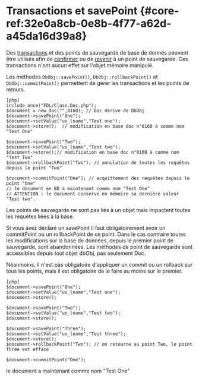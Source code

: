 # Transactions et savePoint  {#core-ref:32e0a8cb-0e8b-4f77-a62d-a45da16d39a8}

Des [transactions][transactionSQL] et des points de sauvegarde de base de donnés
peuvent être utilisés afin de [confirmer][commitSQL] ou de
[revenir][RollbackSQL] à un point de sauvegarde. Ces transactions n'ont aucun
effet sur l'objet mémoire manipulé.

Les méthodes `DbObj::savePoint()`, `DbObj::rollbackPoint()` et
`DbObj::commitPoint()` permettent de gérer les transactions et les points de
retours.

    [php]
    include_once("FDL/Class.Doc.php");
    $document = new_doc("",8160); // Doc dérive de DbObj
    $document->savePoint("One");
    $document->setValue("us_lname","Test one");
    $document->store();  // modification en base doc n°8160 à comme nom "Test One"
    
    $document->savePoint("Two");
    $document->setValue("us_lname","Test two");
    $document->store();// modification en base doc n°8160 à comme nom "Test Two"
    $document->rollbackPoint("Two"); // annulation de toutes les requêtes depuis le point "Two"
    
    $document->commitPoint("One"); // acquittement des requêtes depuis le point "One"
    // le document en BD a maintenant comme nom "Test One"
    // ATTENTION : le document conserve en mémoire sa dernière valeur "Test two".

Les points de sauvegarde ne sont pas liés à un objet mais impactent toutes les
requêtes liées à la base.

Si vous avez déclaré un savePoint il faut obligatoirement avoir un commitPoint
ou un rollbackPoint de ce point. Dans le cas contraire toutes les modifications
sur la base de données, depuis le premier point de sauvegarde, sont
abandonnées. Les méthodes de point de sauvegarde sont accessibles depuis tout
objet dbObj, pas seulement Doc.

Néanmoins, il n'est pas obligatoire d'appliquer un commit ou un rollback sur tous
les points, mais il est obligatoire de le faire au moins sur le premier.

    [php]
    $document->savePoint("One");
    $document->setValue("us_lname","Test one");
    $document->store();
    
    $document->savePoint("Two");
    $document->setValue("us_lname","Test two");
    $document->store();
    
    $document->savePoint("Three");
    $document->setValue("us_lname","Test three");
    $document->store();
    $document->rollbackPoint("Two"); // on retourne au point Two, le point Three est effacé
    
    $document->commitPoint("One"); 

le document a maintenant comme nom "Test One" 

<!-- links -->

[transactionSQL]:       https://fr.wikipedia.org/wiki/Transaction_(base_de_donn%C3%A9es) "Wikipedia : Transaction"
[commitSQL]:            https://fr.wikipedia.org/wiki/Commit "Wikipedia : Commit"
[RollbackSQL]:          https://fr.wikipedia.org/wiki/Rollback_(base_de_donn%C3%A9es) "Wikipedia : Rollback"